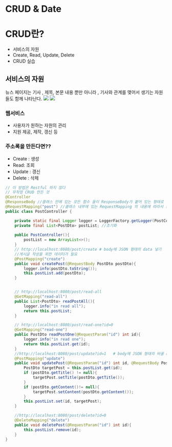 # CRUD & Date

# CRUD란?
- 서비스의 자원 
- Create, Read, Update, Delete
- CRUD 실습


## 서비스의 자원 
뉴스 페이지는 기사 , 제목, 본문 내용 뿐만 아니라 , 기사와 관계를 맺어서 생기는 자원들도 함께 
나타난다. 
![](https://images.velog.io/images/jinii/post/56abc277-48b6-48ec-9885-4fd68b068ebd/%E1%84%89%E1%85%B3%E1%84%8F%E1%85%B3%E1%84%85%E1%85%B5%E1%86%AB%E1%84%89%E1%85%A3%E1%86%BA%202022-02-22%20%E1%84%8B%E1%85%A9%E1%84%92%E1%85%AE%2012.33.43.png)
![](https://images.velog.io/images/jinii/post/c1fa59e0-4c2d-4313-a3fb-938227262349/%E1%84%89%E1%85%B3%E1%84%8F%E1%85%B3%E1%84%85%E1%85%B5%E1%86%AB%E1%84%89%E1%85%A3%E1%86%BA%202022-02-22%20%E1%84%8B%E1%85%A9%E1%84%92%E1%85%AE%2012.33.14.png)

### 웹서비스 
- 사용자가 원하는 자원의 관리
- 지원 제공, 제작, 갱신 등

### 주소록을 만든다면?? 
- Create : 생성 
- Read: 조회
- Update : 갱신
- Delete : 삭제 
  
```java
// 이 방법은 Restful 하지 않다
// 무작정 CRUD 만든 것 
@Controller
@ResponseBody //클래스 안에 있는 모든 함수 들이 ResponseBody가 붙어 있는 형태로 함수 선언이 완료 됨
@RequestMapping("post") //클래스 내부에 있는 RequestMapping 의 내용에 따라서 모두다 앞쪽에 post가 붙는다
public class PostController {

    private static final Logger logger = LoggerFactory.getLogger(PostController.class);
    private final List<PostDto> postList; //초기화
    
    public PostController(){
        postList = new ArrayList<>();
    }
    // http://localhost:8080/post/create # body에 JSON 형태의 data 넣기 
    //게시글 작성을 위한 데이터가 필요
    @PostMapping("create")
    public void createPost(@RequestBody PostDto postDto){
        logger.info(postDto.toString());
        this.postList.add(postDto);
    }


    // http://localhost:8080/post/read-all
    @GetMapping("read-all")
    public List<PostDto> readPostAll(){
        logger.info("in read all");
        return this.postList;
    }

    // http://localhost:8080/post/read-one?id=0
    @GetMapping("read-one")
    public PostDto readPostOne(@RequestParam("id") int id){
        logger.info("in read one");
        return this.postList.get(id);
    }
    //http://localhost:8080/post/update?id=1   # body에 JSON 형태의 바꿀 data 넣기 
    @PostMapping("update")
    public void updatePost(@RequestParam("id") int id, @RequestBody PostDto postDto){
        PostDto targetPost = this.postList.get(id);
        if (postDto.getTitle() != null){
            targetPost.setTitle(postDto.getTitle());
        }
        if (postDto.getContent()!= null){
            targetPost.setContent(postDto.getContent());
        }
        this.postList.set(id, targetPost);
    }

    //http://localhost:8080/post/delete?id=0
    @DeleteMapping("delete")
    public void deletePost(@RequestParam("id") int id){
        this.postList.remove(id);
    }
}

```

